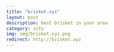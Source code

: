 ```yaml
---
title: "brisket.xyz"
layout: post
description: best brisket in your area
category: info
img: img/brisket.xyz.png
redirect: http://brisket.xyz
---
```


